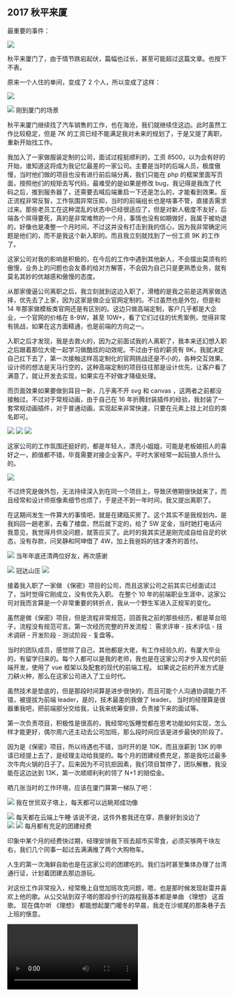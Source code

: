 ## 2017 秋平来厦

最重要的事件：

![](./2017/sharon.png)

秋平来厦门了，由于情节跌宕起伏，篇幅也过长，甚至可能超过这篇文章。也按下不表。

原来一个人住的单间，变成了 2 个人，所以变成了这样：

![](./2017/1.jpeg)

![](./2017/2.jpeg)
<Tip>刚到厦门的场景</Tip>

秋平来厦门继续找了汽车销售的工作，也在海沧，我们就继续住这边。此时虽然工作比较稳定，但是 7K 的工资已经不能满足我对未来的规划了，于是又提了离职，重新开始找工作。

我加入了一家做服装定制的公司，面试过程挺顺利的，工资 8500，以为会有好的开始，谁知道这将成为我记忆最差的一家公司。主要是当时的后端人员，极度傲慢，当时他们做的项目也没有进行前后端分离，我们只能在 php 的框架里面写页面，按照他们的规矩去写代码，最难受的是如果是修改 bug，我记得是我改了代码之后，推到服务器了，还需要去喊后端重启一下还是怎么的，才能看到效果。反正流程非常反智，工作氛围异常压抑，当时的前端组长也是啥事不管，直接丢需求过来。那些老员工在这种混乱的状态中已经很适应了，但是对新人极度不友好，后端各个屌得要死，真的是非常难熬的一个月，事情也没有如期做好，我属于被劝退的，好像也是凑整一个月时间，不过这并没有打击到我的信心，因为我非常确定问题是他们的，而不是我这个新入职的。而且我立刻就找到了一份工资 9K 的工作了。

这家公司对我的影响是积极的，在今后的工作中遇到其他新人，不会摆出莫须有的傲慢，业务上的问题也会友善的给对方解答，不会因为自己只是更熟悉业务，就有莫名其妙的优越感和傲慢的态度。

从那家傻逼公司离职之后，我立刻就到这边入职了，滑稽的是我之前是这两家做选择，优先去了上家，因为这家是做企业官网定制的。不过虽然也是外包，但是和 14 年那家做模板类官网还是有区别的。这边只做高端定制，客户几乎都是大企业，一个官网的价格在 8-9W，甚至 10W+，看了它们过往的优秀案例，觉得非常有挑战，如果在这方面精通，也是前端的方向之一。

入职之后才发现，我是去救火的，因为之前面试我的人离职了，我本来还幻想入职之后跟着那位大佬一起学习做酷炫的动效呢。不过由于给的薪资有 9K，我就决定自己扛下去了，第一次接触这样高定制化的官网挑战还是不小的，各种交互效果。设计师的想法是天马行空的，这种高端定制的项目往往那是设计优先，让客户看了满意了，就让开发去实现，如果实在不好做才降级处理。

而页面效果如果要做到耳目一新，几乎离不开 svg 和 canvas ，这两者之前都没接触过。不过对于常规动画，由于自己在 16 年折腾封装插件的经验，我封装了一套常规动画插件，对于普通动画，实现起来非常快速，只要在元素上挂上对应的类名即可。

<Pictures>
<img loading="lazy" src="./2017/uunn-1.jpeg" />
<img loading="lazy" src="./2017/uunn-3.jpeg" />
<img loading="lazy" src="./2017/uunn-4.jpeg" />
</Pictures>

这家公司的工作氛围还挺好的，都是年轻人，漂亮小姐姐，可能是老板娘招人的喜好之一，颜值都不错，毕竟需要对接企业客户。平时大家经常一起玩狼人杀什么的。

![](./2017/uunn-2.jpeg)

不过终究是做外包，无法持续深入到在同一个项目上，导致厌倦期很快就来了，而且经常和设计师抠像素细节也烦了，于是还不到一年时间，我又提出离职了。

在这期间发生一件算大的事情吧，就是在建瓯买房了。这个其实不是我规划内，是我妈回一趟老家，去看了楼盘，然后就下定的，给了 5W 定金，当时她打电话问我意见，我觉得月供没问题，就答应买了。此时的我其实还是刚完成自给自足的状态，没有存款，问吴静和阿坤借了 4W，加上我爸妈的钱才凑齐的首付。

![](./svg/2017.svg)
<Tip>当年年底还清两位好友，再次感谢</Tip>

![](./2017/4.jpeg)
<Tip>冠达山庄</Tip>
![](./2017/5.jpeg)

接着我入职了一家做 《保密》项目的公司，而且这家公司之前其实已经面试过了，当时觉得它刚成立，没有优先入职。 在整个 10 年的前端职业生涯中，这家公司对我而言算是一个非常重要的转折点，我从一个野生军进入正规军的变化。

虽然是做《保密》项目，但是流程非常规范，回首我之前的那些经历，都是草台班子，流程没有规范可言。第一次经历完整的开发流程： 需求评审 - 技术评估 - 技术调研 - 开发阶段 - 测试阶段 - 复盘等。

当时的团队成员，感觉除了自己，其他都是大佬，有工作经验久的，有厦大毕业的，有留学归来的。每个人都可以是我的老师，我也是在这家公司才步入现代的前端开发，使用了 vue 框架以及配套的现代的前端工程。 如果说之前的开发方式是刀耕火种，那么在这家公司进入了工业时代。

虽然技术是垫底的，但是那段时间算是进步很快的，而且可能个人沟通协调能力不错，被提拔为前端 leader，是的，技术最差的我做了 leader。 当时的经理算是很器重我吧，把前端部分交给我，让我来统筹安排，负责接下来的面试等。

第一次负责项目，积极性是很高的，我经常吃饭睡觉都在思考功能如何实现，怎么样才能更好，偶尔周六还主动去公司加班，那么段时间应该是进步最快的阶段了。

因为是《保密》项目，所以待遇也不错，当时开的是 10K，而且涨薪到 13K 的申请已经提上去了，是经理主动给我提的。每个月的团建经费充足，那是我吃过最多次牛肉火锅的日子了。后来因为不可抗拒因素，我们项目暂停了，团队解散，我没能在这边达到 13K，第一次顺顺利利的领了 N+1 的赔偿金。

晒几张当时的工作环境，应该在厦门算第一梯队了吧：

![](./2017/10com-1.jpeg)
<Tip> 我在世贸双子塔上，每天都可以远眺郑成功像</Tip>

![](./2017/10com-4.jpeg)
<Tip> 每天都在云端上午睡</Tip>
<Tip> 该说不说，这件外套我还在穿，质量好到没边了</Tip>
<br />
<Pictures>
<img loading="lazy" src="./2017/10com-2.jpeg">
<img loading="lazy" src="./2017/10com-3.jpeg">
</Pictures>
<Tip>每月都有充足的团建经费</Tip>

印象中某个月的经费快过期，经理安排我下班去超市买零食，必须买够两千块左右，我们几个同事一起过去满满推了两个大购物车。

人生的第一次海鲜自助也是在这家公司的团建吃的。我们当时甚至集体办理了台湾通行证，计划着团建去那边游玩。

对这份工作非常投入，经常晚上自觉加班攻克问题，嗯，也是那时候发现赵雷并喜欢上他的歌。从公交站到双子塔的那段步行的路程我基本都是单曲 《理想》 这首歌。 现在偶尔听 《理想》 都能想起厦门暖冬的早晨，我走在沙坡尾的那条巷子去上班的惬意。

<video controls src="./2017/video.mp4" />
<Tip>2017 年就开始体验 type-c 一线连接了</Tip>

这家公司虽然团队解散了，但是在这短短的大半年时间我的成长非常快，包括技术以及团队协作。这也是我后面能进入稿定的垫脚石（褒义词）。
